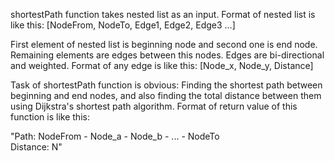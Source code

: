 shortestPath function takes nested list as an input. Format of nested list is like this: [NodeFrom, NodeTo, Edge1, Edge2, Edge3 ...]

First element of nested list is beginning node and second one is end node. Remaining elements are edges between this nodes. Edges are bi-directional and weighted. Format of any edge is like this: [Node_x, Node_y, Distance]

Task of shortestPath function is obvious: Finding the shortest path between beginning and end nodes, and also finding the total distance between them using Dijkstra's shortest path algorithm. Format of return value of this function is like this:  

"Path: NodeFrom - Node_a - Node_b - ... - NodeTo <br />Distance: N" 



